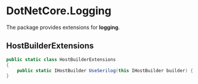 # DotNetCore.Logging

The package provides extensions for **logging**.

## HostBuilderExtensions

```cs
public static class HostBuilderExtensions
{
    public static IHostBuilder UseSerilog(this IHostBuilder builder) { }
}
```
